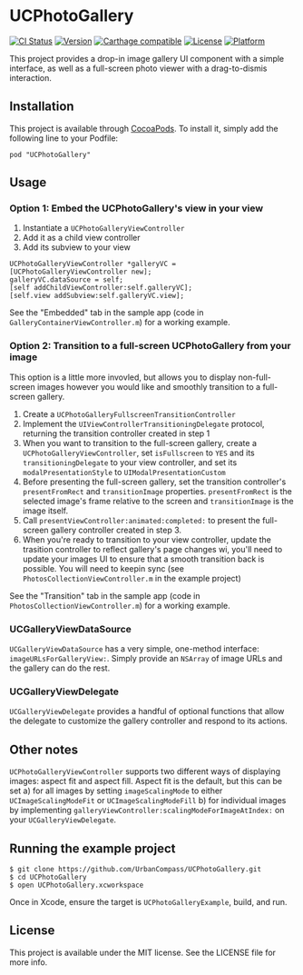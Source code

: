 # UCPhotoGallery

[![CI Status](http://img.shields.io/travis/UrbanCompass/UCPhotoGallery.svg?style=flat)](https://travis-ci.org/UrbanCompass/UCPhotoGallery)
[![Version](https://img.shields.io/cocoapods/v/UCPhotoGallery.svg?style=flat)](http://cocoadocs.org/docsets/UCPhotoGallery)
[![Carthage compatible](https://img.shields.io/badge/Carthage-compatible-4BC51D.svg?style=flat)](https://github.com/Carthage/Carthage)
[![License](https://img.shields.io/cocoapods/l/UCPhotoGallery.svg?style=flat)](http://cocoadocs.org/docsets/UCPhotoGallery)
[![Platform](https://img.shields.io/cocoapods/p/UCPhotoGallery.svg?style=flat)](http://cocoadocs.org/docsets/UCPhotoGallery)

This project provides a drop-in image gallery UI component with a simple interface, as well as a full-screen photo viewer with a drag-to-dismis interaction.

## Installation

This project is available through [CocoaPods](http://cocoapods.org). To install
it, simply add the following line to your Podfile:

    pod "UCPhotoGallery"

## Usage

### Option 1: Embed the UCPhotoGallery's view in your view 
1. Instantiate a `UCPhotoGalleryViewController`
2. Add it as a child view controller
3. Add its subview to your view

```objc
UCPhotoGalleryViewController *galleryVC = [UCPhotoGalleryViewController new];
galleryVC.dataSource = self;
[self addChildViewController:self.galleryVC];
[self.view addSubview:self.galleryVC.view];
```
See the "Embedded" tab in the sample app (code in `GalleryContainerViewController.m`) for a working example.

### Option 2: Transition to a full-screen UCPhotoGallery from your image
This option is a little more invovled, but allows you to display non-full-screen images however you would like and smoothly transition to a full-screen gallery.

1. Create a `UCPhotoGalleryFullscreenTransitionController`
2. Implement the `UIViewControllerTransitioningDelegate` protocol, returning the transition controller created in step 1
3. When you want to transition to the full-screen gallery, create a `UCPhotoGalleryViewController`, set `isFullscreen` to `YES` and its `transitioningDelegate` to your view controller, and set its `modalPresentationStyle` to `UIModalPresentationCustom`
4. Before presenting the full-screen gallery, set the transition controller's `presentFromRect` and `transitionImage` properties. `presentFromRect` is the selected image's frame relative to the screen and `transitionImage` is the image itself.
5. Call `presentViewController:animated:completed:` to present the full-screen gallery controller created in step 3.
4. When you're ready to transition to your view controller, update the trasition controller to reflect gallery's page changes wi, you'll need to update your images UI to ensure that a smooth transition back is possible. You will need to keepin sync (see `PhotosCollectionViewController.m` in the example project)

See the "Transition" tab in the sample app (code in `PhotosCollectionViewController.m`) for a working example.

### UCGalleryViewDataSource
`UCGalleryViewDataSource` has a very simple, one-method interface: `imageURLsForGalleryView:`. Simply provide an `NSArray` of image URLs and the gallery can do the rest.

### UCGalleryViewDelegate
`UCGalleryViewDelegate` provides a handful of optional functions that allow the delegate to customize the gallery controller and respond to its actions. 

## Other notes
`UCPhotoGalleryViewController` supports two different ways of displaying images: aspect fit and aspect fill. Aspect fit is the default, but this can be set a) for all images by setting `imageScalingMode` to either `UCImageScalingModeFit` or `UCImageScalingModeFill` b) for individual images by implementing `galleryViewController:scalingModeForImageAtIndex:` on your `UCGalleryViewDelegate`.

## Running the example project

```shell
$ git clone https://github.com/UrbanCompass/UCPhotoGallery.git
$ cd UCPhotoGallery
$ open UCPhotoGallery.xcworkspace
```

Once in Xcode, ensure the target is `UCPhotoGalleryExample`, build, and run.

## License

This project is available under the MIT license. See the LICENSE file for more info.
